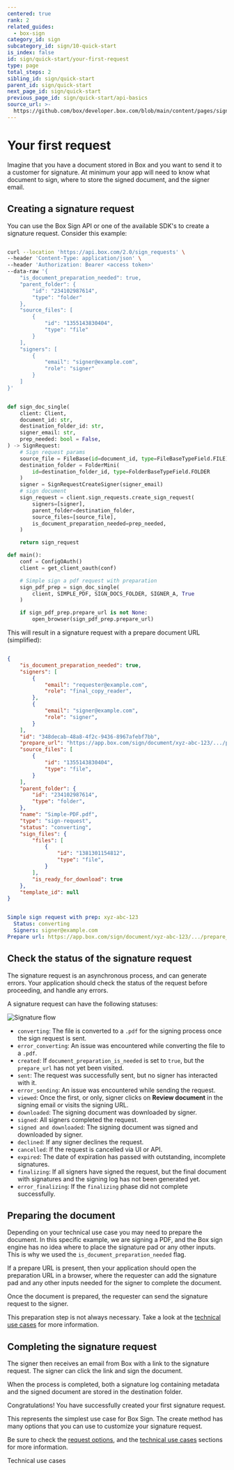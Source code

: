 ```yaml
---
centered: true
rank: 2
related_guides:
  - box-sign
category_id: sign
subcategory_id: sign/10-quick-start
is_index: false
id: sign/quick-start/your-first-request
type: page
total_steps: 2
sibling_id: sign/quick-start
parent_id: sign/quick-start
next_page_id: sign/quick-start
previous_page_id: sign/quick-start/api-basics
source_url: >-
  https://github.com/box/developer.box.com/blob/main/content/pages/sign/10-quick-start/20-your-first-request.md
---
```

# Your first request

Imagine that you have a document stored in Box and you want to send it to a
customer for signature. At minimum your app will need to know what document to
sign, where to store the signed document, and the signer email.

## Creating a signature request

You can use the Box Sign API or one of the available SDK's to create a
signature request. Consider this example:

<Tabs>

<Tab title='cURL'>

```bash

curl --location 'https://api.box.com/2.0/sign_requests' \
--header 'Content-Type: application/json' \
--header 'Authorization: Bearer <access token>'
--data-raw '{
    "is_document_preparation_needed": true,
    "parent_folder": {
        "id": "234102987614",
        "type": "folder"
    },
    "source_files": [
        {
            "id": "1355143830404",
            "type": "file"
        }
    ],
    "signers": [
        {
            "email": "signer@example.com",
            "role": "signer"
        }
    ]
}'

```

</Tab>

<Tab title='Python Gen SDK'>

```python

def sign_doc_single(
    client: Client,
    document_id: str,
    destination_folder_id: str,
    signer_email: str,
    prep_needed: bool = False,
) -> SignRequest:
    # Sign request params
    source_file = FileBase(id=document_id, type=FileBaseTypeField.FILE)
    destination_folder = FolderMini(
        id=destination_folder_id, type=FolderBaseTypeField.FOLDER
    )
    signer = SignRequestCreateSigner(signer_email)
    # sign document
    sign_request = client.sign_requests.create_sign_request(
        signers=[signer],
        parent_folder=destination_folder,
        source_files=[source_file],
        is_document_preparation_needed=prep_needed,
    )

    return sign_request

def main():
    conf = ConfigOAuth()
    client = get_client_oauth(conf)

    # Simple sign a pdf request with preparation
    sign_pdf_prep = sign_doc_single(
        client, SIMPLE_PDF, SIGN_DOCS_FOLDER, SIGNER_A, True
    )

    if sign_pdf_prep.prepare_url is not None:
        open_browser(sign_pdf_prep.prepare_url)

```

</Tab>

</Tabs>

This will result in a signature request with a prepare document URL
(simplified):

<Tabs>

<Tab title='cURL'>

```json

{
    "is_document_preparation_needed": true,
    "signers": [
        {
            "email": "requester@example.com",
            "role": "final_copy_reader",
        },
        {
            "email": "signer@example.com",
            "role": "signer",
        }
    ],
    "id": "348decab-48a8-4f2c-9436-8967afebf7bb",
    "prepare_url": "https://app.box.com/sign/document/xyz-abc-123/.../prepare_doc/",
    "source_files": [
        {
            "id": "1355143830404",
            "type": "file",
        }
    ],
    "parent_folder": {
        "id": "234102987614",
        "type": "folder",
    },
    "name": "Simple-PDF.pdf",
    "type": "sign-request",
    "status": "converting",
    "sign_files": {
        "files": [
            {
                "id": "1381301154812",
                "type": "file",
            }
        ],
        "is_ready_for_download": true
    },
    "template_id": null
}

```

</Tab>

<Tab title='Python Gen SDK'>

```YAML

Simple sign request with prep: xyz-abc-123
  Status: converting
  Signers: signer@example.com
Prepare url: https://app.box.com/sign/document/xyz-abc-123/.../prepare_doc/

```

</Tab>

</Tabs>

## Check the status of the signature request

The signature request is an asynchronous process, and can generate errors.
Your application should check the status of the request before proceeding, and
handle any errors.

A signature request can have the following statuses:

![Signature flow](images/basic-sign-flow.png)

- `converting`: The file is converted to a `.pdf` for the signing process once
the sign request is sent.
- `error_converting`: An issue was encountered while converting the file to a
`.pdf`.
- `created`: If `document_preparation_is_needed` is set to `true`, but the
`prepare_url` has not yet been visited.
- `sent`: The request was successfully sent, but no signer has interacted with
it.
- `error_sending`: An issue was encountered while sending the request.
- `viewed`: Once the first, or only, signer clicks on **Review document** in
the signing email or visits the signing URL.
- `downloaded`: The signing document was downloaded by signer.
- `signed`: All signers completed the request.
- `signed and downloaded`: The signing document was signed and downloaded by
signer.
- `declined`: If any signer declines the request.
- `cancelled`: If the request is cancelled via UI or API.
- `expired`: The date of expiration has passed with outstanding, incomplete
signatures.
- `finalizing`: If all signers have signed the request,
but the final document with signatures and the signing
log has not been generated yet.
- `error_finalizing`: If the `finalizing` phase did not complete successfully.

## Preparing the document

Depending on your technical use case you may need to prepare the document. In
this specific example, we are signing a PDF, and the Box sign engine has no
idea where to place the signature pad or any other inputs. This is why we used
the `is_document_preparation_needed` flag.

If a prepare URL is present, then your application should open the preparation
URL in a browser, where the requester can add the signature pad and any other
inputs needed for the signer to complete the document.

Once the document is prepared, the requester can send the signature request to
the signer.

This preparation step is not always necessary. Take a look at the [technical
use cases][technical-use-cases] for more information.

## Completing the signature request

The signer then receives an email from Box with a link to the signature
request. The signer can click the link and sign the document.

When the process is completed, both a signature log containing metadata and
the signed document are stored in the destination folder.

Congratulations! You have successfully created your first signature request.

<Message type='notice'>

This represents the simplest use case for Box Sign. The create method has many
options that you can use to customize your signature request.

Be sure to check the [request options][request-options], and the
[technical use cases][technical-use-cases] sections for more
information.

</Message>

<Next>

Technical use cases

</Next>

[request-options]:page://sign/request-options
[technical-use-cases]:page://sign/technical-use-cases